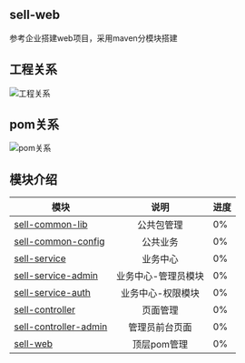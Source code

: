## sell-web
参考企业搭建web项目，采用maven分模块搭建

## 工程关系
![工程关系](https://github.com/dengjili/sell-web/project-relation.jpg)
## pom关系
![pom关系](https://github.com/dengjili/sell-web/pom-relation.jpg)

## 模块介绍

| 模块       | 说明          |   进度 |
| ------------- |:-------------:| ----|
|[sell-common-lib](sell-common-lib)|公共包管理| 0%|
|[sell-common-config](sell-common-config) |公共业务| 0%|
|[sell-service](sell-service)|业务中心| 0%|
|[sell-service-admin](sell-service-admin)|业务中心-管理员模块| 0%|
|[sell-service-auth](sell-service-auth)|业务中心-权限模块| 0%|
|[sell-controller](sell-controller)|页面管理| 0%|
|[sell-controller-admin](sell-controller-admin)| 管理员前台页面|  0%|
|[sell-web](sell-web)|顶层pom管理| 0%|